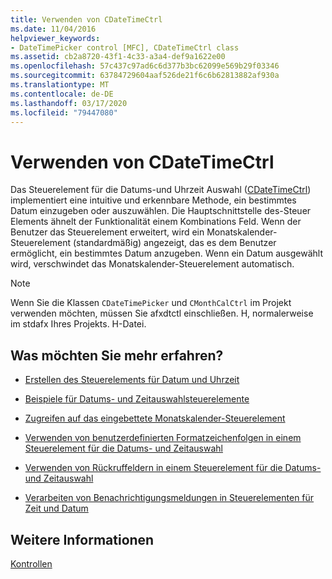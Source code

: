 ```yaml
---
title: Verwenden von CDateTimeCtrl
ms.date: 11/04/2016
helpviewer_keywords:
- DateTimePicker control [MFC], CDateTimeCtrl class
ms.assetid: cb2a8720-43f1-4c33-a3a4-def9a1622e00
ms.openlocfilehash: 57c437c97ad6c6d377b3bc62099e569b29f03346
ms.sourcegitcommit: 63784729604aaf526de21f6c6b62813882af930a
ms.translationtype: MT
ms.contentlocale: de-DE
ms.lasthandoff: 03/17/2020
ms.locfileid: "79447080"
---
```

# <a name="using-cdatetimectrl"></a>Verwenden von CDateTimeCtrl

Das Steuerelement für die Datums-und Uhrzeit Auswahl ([CDateTimeCtrl](../mfc/reference/cdatetimectrl-class.md)) implementiert eine intuitive und erkennbare Methode, ein bestimmtes Datum einzugeben oder auszuwählen. Die Hauptschnittstelle des-Steuer Elements ähnelt der Funktionalität einem Kombinations Feld. Wenn der Benutzer das Steuerelement erweitert, wird ein Monatskalender-Steuerelement (standardmäßig) angezeigt, das es dem Benutzer ermöglicht, ein bestimmtes Datum anzugeben. Wenn ein Datum ausgewählt wird, verschwindet das Monatskalender-Steuerelement automatisch.

> [!NOTE]
>  Wenn Sie die Klassen `CDateTimePicker` und `CMonthCalCtrl` im Projekt verwenden möchten, müssen Sie afxdtctl einschließen. H, normalerweise im stdafx Ihres Projekts. H-Datei.

## <a name="what-do-you-want-to-know-more-about"></a>Was möchten Sie mehr erfahren?

- [Erstellen des Steuerelements für Datum und Uhrzeit](../mfc/creating-the-date-and-time-picker-control.md)

- [Beispiele für Datums- und Zeitauswahlsteuerelemente](../mfc/date-and-time-picker-control-examples.md)

- [Zugreifen auf das eingebettete Monatskalender-Steuerelement](../mfc/accessing-the-embedded-month-calendar-control.md)

- [Verwenden von benutzerdefinierten Formatzeichenfolgen in einem Steuerelement für die Datums- und Zeitauswahl](../mfc/using-custom-format-strings-in-a-date-and-time-picker-control.md)

- [Verwenden von Rückruffeldern in einem Steuerelement für die Datums- und Zeitauswahl](../mfc/using-callback-fields-in-a-date-and-time-picker-control.md)

- [Verarbeiten von Benachrichtigungsmeldungen in Steuerelementen für Zeit und Datum](../mfc/processing-notification-messages-in-date-and-time-picker-controls.md)

## <a name="see-also"></a>Weitere Informationen

[Kontrollen](../mfc/controls-mfc.md)
